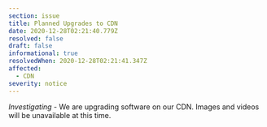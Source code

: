 ```yaml
---
section: issue
title: Planned Upgrades to CDN
date: 2020-12-28T02:21:40.779Z
resolved: false
draft: false
informational: true
resolvedWhen: 2020-12-28T02:21:41.347Z
affected:
  - CDN
severity: notice
---
```

*Investigating* - We are upgrading software on our CDN. Images and videos will be unavailable at this time.